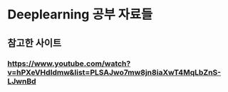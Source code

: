 # Deeplearning 공부 자료들
## 참고한 사이트
### https://www.youtube.com/watch?v=hPXeVHdIdmw&list=PLSAJwo7mw8jn8iaXwT4MqLbZnS-LJwnBd
